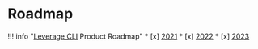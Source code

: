 # Roadmap

!!! info "[Leverage CLI](https://github.com/binbashar/leverage/issues) Product Roadmap"
    * [x] [2021](https://binbash.atlassian.net/wiki/external/1925873678/OWU2NjhiZTU3OWFmNDI1NzhlY2MyYTI5YmU0Y2JiNWQ?atlOrigin=eyJpIjoiMTlhMjM5OTJmMjUzNDA3Mzk5NmE1NTI2M2RkYzFhNWQiLCJwIjoiYyJ9)
    * [x] [2022](https://binbash.atlassian.net/wiki/external/2196799489/NDZmMzNmMjE5Y2FmNDFjOGFkZWExZjJmZmM2ZWIxNTM?atlOrigin=eyJpIjoiMTIzOWNlZDM4ZTc3NDMxMmE3OGE4MWNkODQzM2IwNmMiLCJwIjoiYyJ9)
    * [x] [2023](https://binbash.atlassian.net/wiki/external/1934983197/MGM3ZTljOTAzODhlNDVjZjhlYTk5MmNhYzc5NTk1ZDU?atlOrigin=eyJpIjoiZGUxMmRiMzE4ZmQzNDEyZThiYWMzNGU3MmIzOWE2ODciLCJwIjoiYyJ9)
